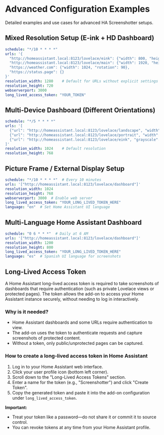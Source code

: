 # Advanced Configuration Examples

Detailed examples and use cases for advanced HA Screenshotter setups.

## Mixed Resolution Setup (E-ink + HD Dashboard)
```yaml
schedule: "*/10 * * * *"
urls: '{
  "http://homeassistant.local:8123/lovelace/eink": {"width": 800, "height": 600, "grayscale": true, "bit_depth": 1},
  "http://homeassistant.local:8123/lovelace/main": {"width": 1920, "height": 1080},
  "https://weather.com": {"width": 1024, "rotation": 90},
  "https://status.page": {}
}'
resolution_width: 1280    # Default for URLs without explicit settings
resolution_height: 720
webserverport: 3000
long_lived_access_token: "YOUR_TOKEN"
```

## Multi-Device Dashboard (Different Orientations)
```yaml
schedule: "*/5 * * * *"
urls: '[
  {"url": "http://homeassistant.local:8123/lovelace/landscape", "width": 1920, "height": 1080},
  {"url": "http://homeassistant.local:8123/lovelace/portrait", "width": 1080, "height": 1920, "rotation": 90},
  {"url": "http://homeassistant.local:8123/lovelace/eink", "grayscale": true, "bit_depth": 4}
]'
resolution_width: 1024    # Default resolution
resolution_height: 768
```

## Picture Frame / External Display Setup
```yaml
schedule: "*/10 * * * *"  # Every 10 minutes
urls: '["http://homeassistant.local:8123/lovelace/dashboard"]'
resolution_width: 1024
resolution_height: 768
webserverport: 3000  # Enable web server
long_lived_access_token: "YOUR_LONG_LIVED_TOKEN_HERE"
language: "en"  # Set Home Assistant UI language
```

## Multi-Language Home Assistant Dashboard
```yaml
schedule: "0 6 * * *"  # Daily at 6 AM
urls: '["http://homeassistant.local:8123/lovelace/dashboard"]'
resolution_width: 1200
resolution_height: 800
long_lived_access_token: "YOUR_LONG_LIVED_TOKEN_HERE"
language: "es"  # Spanish UI language for screenshots
```

## Long-Lived Access Token

A Home Assistant long-lived access token is required to take screenshots of dashboards that require authentication (such as private Lovelace views or protected pages). The token allows the add-on to access your Home Assistant instance securely, without needing to log in interactively.

### Why is it needed?
- Home Assistant dashboards and some URLs require authentication to view.
- The add-on uses the token to authenticate requests and capture screenshots of protected content.
- Without a token, only public/unprotected pages can be captured.

### How to create a long-lived access token in Home Assistant
1. Log in to your Home Assistant web interface.
2. Click your user profile icon (bottom left corner).
3. Scroll down to the "Long-Lived Access Tokens" section.
4. Enter a name for the token (e.g., "Screenshotter") and click "Create Token".
5. Copy the generated token and paste it into the add-on configuration under `long_lived_access_token`.

**Important:**
- Treat your token like a password—do not share it or commit it to source control.
- You can revoke tokens at any time from your Home Assistant profile.
